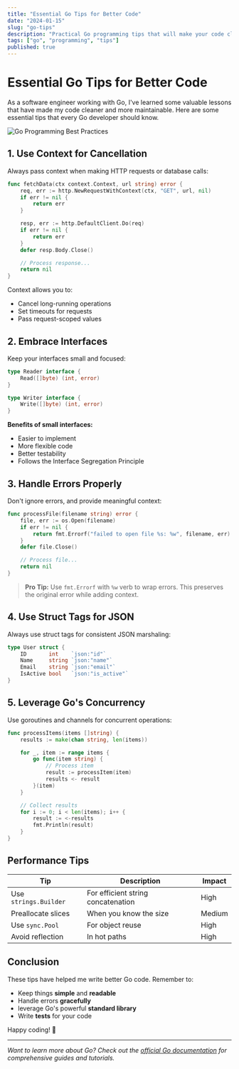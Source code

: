 ```yaml
---
title: "Essential Go Tips for Better Code"
date: "2024-01-15"
slug: "go-tips"
description: "Practical Go programming tips that will make your code cleaner and more efficient"
tags: ["go", "programming", "tips"]
published: true
---
```


# Essential Go Tips for Better Code

As a software engineer working with Go, I've learned some valuable lessons that have made my code cleaner and more maintainable. Here are some essential tips that every Go developer should know.

![Go Programming Best Practices](./images/go-best-practices.png)

## 1. Use Context for Cancellation

Always pass context when making HTTP requests or database calls:

```go
func fetchData(ctx context.Context, url string) error {
    req, err := http.NewRequestWithContext(ctx, "GET", url, nil)
    if err != nil {
        return err
    }

    resp, err := http.DefaultClient.Do(req)
    if err != nil {
        return err
    }
    defer resp.Body.Close()

    // Process response...
    return nil
}
```

Context allows you to:

- Cancel long-running operations
- Set timeouts for requests
- Pass request-scoped values

## 2. Embrace Interfaces

Keep your interfaces small and focused:

```go
type Reader interface {
    Read([]byte) (int, error)
}

type Writer interface {
    Write([]byte) (int, error)
}
```

**Benefits of small interfaces:**

- Easier to implement
- More flexible code
- Better testability
- Follows the Interface Segregation Principle

## 3. Handle Errors Properly

Don't ignore errors, and provide meaningful context:

```go
func processFile(filename string) error {
    file, err := os.Open(filename)
    if err != nil {
        return fmt.Errorf("failed to open file %s: %w", filename, err)
    }
    defer file.Close()

    // Process file...
    return nil
}
```

> **Pro Tip:** Use `fmt.Errorf` with `%w` verb to wrap errors. This preserves the original error while adding context.

## 4. Use Struct Tags for JSON

Always use struct tags for consistent JSON marshaling:

```go
type User struct {
    ID       int    `json:"id"`
    Name     string `json:"name"`
    Email    string `json:"email"`
    IsActive bool   `json:"is_active"`
}
```

## 5. Leverage Go's Concurrency

Use goroutines and channels for concurrent operations:

```go
func processItems(items []string) {
    results := make(chan string, len(items))

    for _, item := range items {
        go func(item string) {
            // Process item
            result := processItem(item)
            results <- result
        }(item)
    }

    // Collect results
    for i := 0; i < len(items); i++ {
        result := <-results
        fmt.Println(result)
    }
}
```

## Performance Tips

| Tip                   | Description                        | Impact |
| --------------------- | ---------------------------------- | ------ |
| Use `strings.Builder` | For efficient string concatenation | High   |
| Preallocate slices    | When you know the size             | Medium |
| Use `sync.Pool`       | For object reuse                   | High   |
| Avoid reflection      | In hot paths                       | High   |

## Conclusion

These tips have helped me write better Go code. Remember to:

- Keep things **simple** and **readable**
- Handle errors **gracefully**
- leverage Go's powerful **standard library**
- Write **tests** for your code

Happy coding! 🚀

---

_Want to learn more about Go? Check out the [official Go documentation](https://golang.org/doc/) for comprehensive guides and tutorials._
